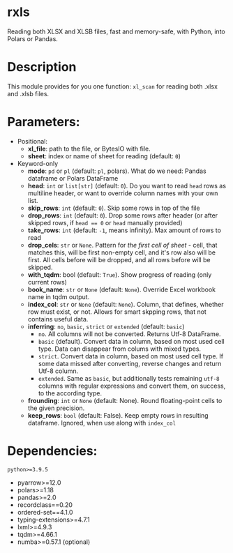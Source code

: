 # rxls
Reading both XLSX and XLSB files, fast and memory-safe, with Python, into Polars or Pandas.

# Description

This module provides for you one function: `xl_scan` for reading both .xlsx and .xlsb files.

# Parameters:

- Positional:
  - **xl_file**: path to the file, or BytesIO with file.
  - **sheet**: index or name of sheet for reading (default: `0`)
- Keyword-only
  - **mode**: `pd` or `pl` (default: `pl`, polars). What do we need: Pandas dataframe or Polars DataFrame
  - **head**: `int` or `list[str]` (default: `0`). Do you want to read `head` rows as multiline header, or want to override column names with your own list.
  - **skip_rows**: `int` (default: `0`). Skip some rows in top of the file
  - **drop_rows**: `int` (default: `0`). Drop some rows after header (or after skipped rows, if `head == 0` or `head` manually provided)
  - **take_rows**: `int` (default: `-1`, means infinity). Max amount of rows to read
  - **drop_cels**: `str` or `None`. Pattern for *the first cell of sheet* - cell, that matches this, will be first non-empty cell, and it's row also will be first. All cells before will be dropped, and all rows before will be skipped.
  - **with_tqdm**: bool (default: `True`). Show progress of reading (only current rows)
  - **book_name**: `str` or `None` (default: `None`). Override Excel workbook name in tqdm output.
  - **index_col**: `str` or `None` (default: `None`). Column, that defines, whether row must exist, or not. Allows for smart skpping rows, that not contains useful data.
  - **inferring**: `no`, `basic`, `strict` or `extended` (default: `basic`)
    - `no`. All columns will not be converted. Returns Utf-8 DataFrame.
    - `basic` (default). Convert data in column, based on most used cell type. Data can disappear from colums with mixed types.
    - `strict`. Convert data in column, based on most used cell type. If some data missed after converting, reverse changes and return Utf-8 column.
    - `extended`. Same as `basic`, but additionally tests remaining `utf-8` columns with regular expressions and convert them, on success, to the according type.
  - **frounding**: `int` or `None` (default: None). Round floating-point cells to the given precision.
  - **keep_rows**: `bool` (default: False). Keep empty rows in resulting dataframe. Ignored, when use along with `index_col`

# Dependencies:

`python>=3.9.5`

- pyarrow>=12.0
- polars>=1.18
- pandas>=2.0
- recordclass==0.20
- ordered-set==4.1.0
- typing-extensions>=4.7.1
- lxml>=4.9.3
- tqdm>=4.66.1
- numba>=0.57.1 (optional)
